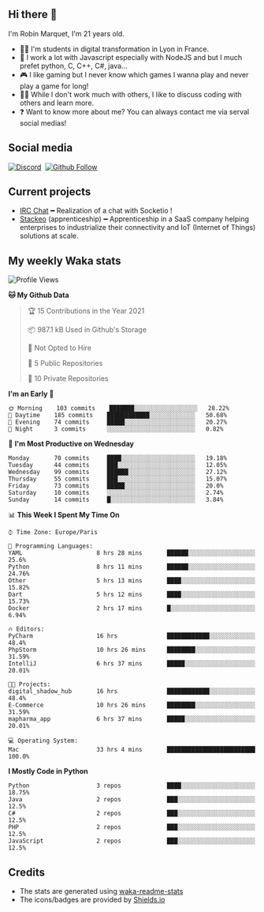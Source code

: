 ## Hi there 👋

I'm Robin Marquet, I'm 21 years old.

- 👨‍💻 I'm students in digital transformation in Lyon in France.
- 🌱 I work a lot with Javascript especially with NodeJS and but I much prefet python, C, C++, C#, java...
- 🎮 I like gaming but I never know which games I wanna play and never play a game for long!
- 👯‍♀️ While I don't work much with others, I like to discuss coding with others and learn more.
- ❓ Want to know more about me? You can always contact me via serval social medias!

## Social media

[![Discord](https://img.shields.io/discord/759460462105854022?label=rmarquet%232048&style=for-the-badge&logo=discord&logoColor=ffffff)](https://github.com/rmarquet21)
‎‎ [![Github Follow](https://img.shields.io/github/followers/rmarquet21?logo=github&logoColor=ffffff&style=for-the-badge)](https://github.com/rmarquet21)

## Current projects

- [IRC Chat](https://socket.io/) ━ Realization of a chat with Socketio !
- [Stackeo](https://www.stackeo.io/) (apprenticeship) ━ Apprenticeship in a SaaS company helping enterprises to industrialize their connectivity and IoT (Internet of Things) solutions at scale.

## My weekly Waka stats

<!--START_SECTION:waka-->
![Profile Views](http://img.shields.io/badge/Profile%20Views-4-blue)

**🐱 My Github Data** 

> 🏆 15 Contributions in the Year 2021
 > 
> 📦 987.1 kB Used in Github's Storage 
 > 
> 🚫 Not Opted to Hire
 > 
> 📜 5 Public Repositories 
 > 
> 🔑 10 Private Repositories  
 > 
**I'm an Early 🐤** 

```text
🌞 Morning    103 commits    ███████░░░░░░░░░░░░░░░░░░   28.22% 
🌆 Daytime    185 commits    ████████████░░░░░░░░░░░░░   50.68% 
🌃 Evening    74 commits     █████░░░░░░░░░░░░░░░░░░░░   20.27% 
🌙 Night      3 commits      ░░░░░░░░░░░░░░░░░░░░░░░░░   0.82%

```
📅 **I'm Most Productive on Wednesday** 

```text
Monday       70 commits     ████░░░░░░░░░░░░░░░░░░░░░   19.18% 
Tuesday      44 commits     ███░░░░░░░░░░░░░░░░░░░░░░   12.05% 
Wednesday    99 commits     ██████░░░░░░░░░░░░░░░░░░░   27.12% 
Thursday     55 commits     ███░░░░░░░░░░░░░░░░░░░░░░   15.07% 
Friday       73 commits     █████░░░░░░░░░░░░░░░░░░░░   20.0% 
Saturday     10 commits     ░░░░░░░░░░░░░░░░░░░░░░░░░   2.74% 
Sunday       14 commits     █░░░░░░░░░░░░░░░░░░░░░░░░   3.84%

```


📊 **This Week I Spent My Time On** 

```text
⌚︎ Time Zone: Europe/Paris

💬 Programming Languages: 
YAML                     8 hrs 28 mins       ██████░░░░░░░░░░░░░░░░░░░   25.6% 
Python                   8 hrs 11 mins       ██████░░░░░░░░░░░░░░░░░░░   24.76% 
Other                    5 hrs 13 mins       ████░░░░░░░░░░░░░░░░░░░░░   15.82% 
Dart                     5 hrs 12 mins       ████░░░░░░░░░░░░░░░░░░░░░   15.73% 
Docker                   2 hrs 17 mins       █░░░░░░░░░░░░░░░░░░░░░░░░   6.94%

🔥 Editors: 
PyCharm                  16 hrs              ████████████░░░░░░░░░░░░░   48.4% 
PhpStorm                 10 hrs 26 mins      ████████░░░░░░░░░░░░░░░░░   31.59% 
IntelliJ                 6 hrs 37 mins       █████░░░░░░░░░░░░░░░░░░░░   20.01%

🐱‍💻 Projects: 
digital_shadow_hub       16 hrs              ████████████░░░░░░░░░░░░░   48.4% 
E-Commerce               10 hrs 26 mins      ████████░░░░░░░░░░░░░░░░░   31.59% 
mapharma_app             6 hrs 37 mins       █████░░░░░░░░░░░░░░░░░░░░   20.01%

💻 Operating System: 
Mac                      33 hrs 4 mins       █████████████████████████   100.0%

```

**I Mostly Code in Python** 

```text
Python                   3 repos             ████░░░░░░░░░░░░░░░░░░░░░   18.75% 
Java                     2 repos             ███░░░░░░░░░░░░░░░░░░░░░░   12.5% 
C#                       2 repos             ███░░░░░░░░░░░░░░░░░░░░░░   12.5% 
PHP                      2 repos             ███░░░░░░░░░░░░░░░░░░░░░░   12.5% 
JavaScript               2 repos             ███░░░░░░░░░░░░░░░░░░░░░░   12.5%

```



<!--END_SECTION:waka-->

## Credits

- The stats are generated using [waka-readme-stats](https://github.com/anmol098/waka-readme-stats)
- The icons/badges are provided by [Shields.io](https://shields.io/)
